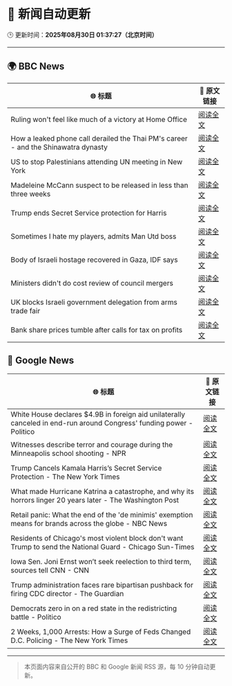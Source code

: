 # 🧠 新闻自动更新

🕒 更新时间：**2025年08月30日 01:37:27（北京时间）**

---

## 🌍 BBC News

| 🌐 标题 | 🔗 原文链接 |
|--------|-------------|
| Ruling won't feel like much of a victory at Home Office | [阅读全文](https://www.bbc.com/news/articles/c7vlpdqeg4qo?at_medium=RSS&at_campaign=rss) |
| How a leaked phone call derailed the Thai PM's career - and the Shinawatra dynasty | [阅读全文](https://www.bbc.com/news/articles/cdrkvy2pn87o?at_medium=RSS&at_campaign=rss) |
| US to stop Palestinians attending UN meeting in New York | [阅读全文](https://www.bbc.com/news/articles/cjdym32z9v7o?at_medium=RSS&at_campaign=rss) |
| Madeleine McCann suspect to be released in less than three weeks | [阅读全文](https://www.bbc.com/news/articles/c2063n085d1o?at_medium=RSS&at_campaign=rss) |
| Trump ends Secret Service protection for Harris | [阅读全文](https://www.bbc.com/news/articles/c04r073nxz5o?at_medium=RSS&at_campaign=rss) |
| Sometimes I hate my players, admits Man Utd boss | [阅读全文](https://www.bbc.com/sport/football/articles/ckgley33q3ro?at_medium=RSS&at_campaign=rss) |
| Body of Israeli hostage recovered in Gaza, IDF says | [阅读全文](https://www.bbc.com/news/articles/crlzyne9jl2o?at_medium=RSS&at_campaign=rss) |
| Ministers didn't do cost review of council mergers | [阅读全文](https://www.bbc.com/news/articles/cj9wxnlnrxdo?at_medium=RSS&at_campaign=rss) |
| UK blocks Israeli government delegation from arms trade fair | [阅读全文](https://www.bbc.com/news/articles/cvgpxwy2lkwo?at_medium=RSS&at_campaign=rss) |
| Bank share prices tumble after calls for tax on profits | [阅读全文](https://www.bbc.com/news/articles/cm2v3700pvqo?at_medium=RSS&at_campaign=rss) |

## 📰 Google News

| 🌐 标题 | 🔗 原文链接 |
|--------|-------------|
| White House declares $4.9B in foreign aid unilaterally canceled in end-run around Congress' funding power - Politico | [阅读全文](https://news.google.com/rss/articles/CBMi0AFBVV95cUxPcnRYTlI3WS1leEdHS2dNbldSSWtkQkJvOXAtQmhMcllXU1M2Qmo5U2FiNU1icDdIS29NdU9oZUJVTEN3ckRnRk10VWMtTDFacjR4SmFDejVzbmtxWUp2U0FSaE5qRmtwLTRzdUJtbU5INVJYOHNvRVdiMEc5bjA4TkNXekV6T19OVTZqeVlLOGJvcEk1YUNQazlFQmNrU3lWZnh1R2x3V25JY1YtNlFxeExGZ1R4VmdSUjNRb2pibjJoMUNaM2dpWDJHQUVPcVI4?oc=5) |
| Witnesses describe terror and courage during the Minneapolis school shooting - NPR | [阅读全文](https://news.google.com/rss/articles/CBMiowFBVV95cUxNeHpXbGZ6VjgwMnBYbVZHZTJHeWw0X0FXRnFuem5EUENIM20yR1RNbGhUYUFsaFNRSlRzX3h3RUNqdWg0Y0VWb0ZseGhITjlFNDZzaHJBU0RrcGhOaVhRUkFFZVR2bWFacTdEM2RxTHFkSHJsaFdFUTdSUzFjVzBXZGJ1bG9oVWlNNFJMLUZza1VuREdraUZZbXBNUzRhWnNZbVVZ?oc=5) |
| Trump Cancels Kamala Harris’s Secret Service Protection - The New York Times | [阅读全文](https://news.google.com/rss/articles/CBMihwFBVV95cUxNRjRDUXAwbDUzNmduWWdwaUZpeTgydkp0a2U2MFpfaWdSMWVLZTdzVXMxcUtDeE5BTkd6NWtVemt3c0NhamNWa3h5LUc3UXZfSW5UOWR2dVRHWW1uTUJGQ1VybU42S0xackhBcUhBLUg5NG16M1BfSjVGNXlEcnlCYW9kcDZHZjg?oc=5) |
| What made Hurricane Katrina a catastrophe, and why its horrors linger 20 years later - The Washington Post | [阅读全文](https://news.google.com/rss/articles/CBMigwFBVV95cUxQNHVwdGVuZEFZVHRuMm9FRnFLNHkwLTBwN1hEa2Y5TGdrTTZFbGFMSVJfSy1UcHlyakpOM2JKV2xwTnhseGhkRlJEblcxYXk4UHQzWXdnNEtJclowSEJqN1FPeWNVemFyeGhJa3lwS19ERXA5NTY2aU04bUlfTXIzS1lrUQ?oc=5) |
| Retail panic: What the end of the 'de minimis' exemption means for brands across the globe - NBC News | [阅读全文](https://news.google.com/rss/articles/CBMitAFBVV95cUxPVmE1TWdqTDdlMEVkVUlVbnNhR1JybFdhVWo2NFVFVWo4T2RfMUZrWXJwbXMyQkdKZ0hYcXdZSTFnSkhjOHFsc3A5MFNJVDBRcmJmUm1UaDlON2htbHVDc2JrNGcyMHQ2ekVCMGluWUJYZTZhbWsxVFp5M0ZBWl9NV1E1SlZOc25LUXZOZTJ6cExWQnZZOXMwYXZGSjlpa2lVMEt0eTZoLTFkOWJxMWl6bzFmVlHSAVZBVV95cUxPZG1obmE5Tm9XQXRUeHVsQ2xPNEJxS0laR1RVTW1DeXVlT25nTlNTYWstNUNESFE5RWZraVBhNUJheE9XbDdJVmxCblhuS3RwMXVSeWdadw?oc=5) |
| Residents of Chicago's most violent block don't want Trump to send the National Guard - Chicago Sun-Times | [阅读全文](https://news.google.com/rss/articles/CBMizwFBVV95cUxOdnFtSGJ6S0E2YlZ5YU5DYldxZi1tdEIxeVlEWENlRG5qaE44V3Vhck5MMFRZX0Z1Ym5vT282SHdHczdKeXpoSEdHaENqcEhYTldkTTY0RVA0WktvUk1GRzNXeFNVdFFMLS1idWlhdEVPODdqcVNjS0F2emNTZ2FwQW1YMVVyYVl2OTIxMTN2eDZJdFo2N3UyRXR6YmJzVVRybWpHZ1lMak5YYjFGU0g3ZDdjQWs5OE1IMjJGano4RFA4YmdpN0syaGJEb1dCY1k?oc=5) |
| Iowa Sen. Joni Ernst won’t seek reelection to third term, sources tell CNN - CNN | [阅读全文](https://news.google.com/rss/articles/CBMib0FVX3lxTE85cmUxenl0eHc5U1R3SFU5TlNtenhnZ3p3alRnVUM4T2FPUEVLZExzUkNBMkhtemRFT2pfdGxOUmNack5zMkRXS0MwVGlmTGlUVkN1Tld2RjlIMGhyVWJjNjY5NnlsSVVsTVZQc21Yaw?oc=5) |
| Trump administration faces rare bipartisan pushback for firing CDC director - The Guardian | [阅读全文](https://news.google.com/rss/articles/CBMikAFBVV95cUxQdC1yMTFkZDNicnZPSkhicUZGN0pQSGFfeE9KTG1WcW00djQzN0JZSDhyU0poNEJIZEdINmluQUV4VFVPeFVHRnJlVDZrS0FOLWM5N0RpV3lNSlp5VFk1T3NVSXI0bFZtYTcyYUNuY2x2b1ZPR0U0dU1KLThNajUyTWVoekktWTJtNXRPN09nOUU?oc=5) |
| Democrats zero in on a red state in the redistricting battle - Politico | [阅读全文](https://news.google.com/rss/articles/CBMimgFBVV95cUxORW44UnM5RThwSHVqc09fbUNoNW1xaVFfb2NXeDBXQ0Q5TGc2RmstTmo5NFp1cmVmdE9JWnBUR3NCQnZ3dlhHWE1uQk5hWlJGbXNJQUozV0U3VGpTYzcwWXpGTXBtYktLT0lEc1VGZDY0dnJNRFZZOWJyc3NvbXg4Y1lBdDZuTjZoR1hfNkRaWEduS2xJb0FUT3dB?oc=5) |
| 2 Weeks, 1,000 Arrests: How a Surge of Feds Changed D.C. Policing - The New York Times | [阅读全文](https://news.google.com/rss/articles/CBMijwFBVV95cUxNckRsR0NhNjJYTnJLTlNsaWhMdXhmNnZXY1RFR3RqVFkxMjhLeWVjTUJQZnllY2hpNDhkM0h2ZHpNbS04Yi1xMDl0MUhsT0t3TU0zUXYtN1VveVdNZXh1bkgxUGFKYXdnTFdqbW9FdGhtNm1hRjRvbkNlRURWbFZ2eG9SUFY0Sk5hckNQTnFVdw?oc=5) |

---
> 本页面内容来自公开的 BBC 和 Google 新闻 RSS 源，每 10 分钟自动更新。